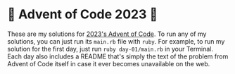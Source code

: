 # 🎄 Advent of Code 2023 🎄

These are my solutions for [2023's Advent of Code](https://adventofcode.com/2023/). To run any of my solutions, you can just run its `main.rb` file with `ruby`. For example, to run my solution for the first day, just run `ruby day-01/main.rb` in your Terminal. Each day also includes a README that's simply the text of the problem from Advent of Code itself in case it ever becomes unavailable on the web.
